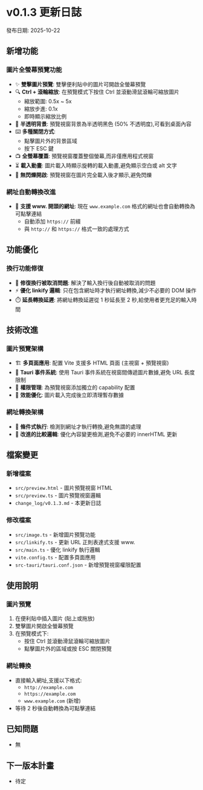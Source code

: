 # v0.1.3 更新日誌

發布日期: 2025-10-22

## 新增功能

### 圖片全螢幕預覽功能
- ✨ **雙擊圖片預覽**: 雙擊便利貼中的圖片可開啟全螢幕預覽
- 🔍 **Ctrl + 滾輪縮放**: 在預覽模式下按住 Ctrl 並滾動滑鼠滾輪可縮放圖片
  - 縮放範圍: 0.5x ~ 5x
  - 縮放步進: 0.1x
  - 即時顯示縮放比例
- 🎨 **半透明背景**: 預覽視窗背景為半透明黑色 (50% 不透明度),可看到桌面內容
- ⌨️ **多種關閉方式**:
  - 點擊圖片外的背景區域
  - 按下 ESC 鍵
- 📺 **全螢幕覆蓋**: 預覽視窗覆蓋整個螢幕,而非僅應用程式視窗
- ⏳ **載入動畫**: 圖片載入時顯示旋轉的載入動畫,避免顯示空白或 alt 文字
- 🚀 **無閃爍開啟**: 預覽視窗在圖片完全載入後才顯示,避免閃爍

### 網址自動轉換改進
- 🔗 **支援 www. 開頭的網址**: 現在 `www.example.com` 格式的網址也會自動轉換為可點擊連結
  - 自動添加 `https://` 前綴
  - 與 `http://` 和 `https://` 格式一致的處理方式

## 功能優化

### 換行功能修復
- 🐛 **修復換行被取消問題**: 解決了輸入換行後自動被取消的問題
- ⚡ **優化 linkify 邏輯**: 只在包含網址時才執行網址轉換,減少不必要的 DOM 操作
- ⏱️ **延長轉換延遲**: 將網址轉換延遲從 1 秒延長至 2 秒,給使用者更充足的輸入時間

## 技術改進

### 圖片預覽架構
- 🏗️ **多頁面應用**: 配置 Vite 支援多 HTML 頁面 (主視窗 + 預覽視窗)
- 📡 **Tauri 事件系統**: 使用 Tauri 事件系統在視窗間傳遞圖片數據,避免 URL 長度限制
- 🔐 **權限管理**: 為預覽視窗添加獨立的 capability 配置
- 💾 **效能優化**: 圖片載入完成後立即清理暫存數據

### 網址轉換架構
- 🎯 **條件式執行**: 檢測到網址才執行轉換,避免無謂的處理
- 🔄 **改進的比較邏輯**: 優化內容變更檢測,避免不必要的 innerHTML 更新

## 檔案變更

### 新增檔案
- `src/preview.html` - 圖片預覽視窗 HTML
- `src/preview.ts` - 圖片預覽視窗邏輯
- `change_log/v0.1.3.md` - 本更新日誌

### 修改檔案
- `src/image.ts` - 新增圖片預覽功能
- `src/linkify.ts` - 更新 URL 正則表達式支援 www.
- `src/main.ts` - 優化 linkify 執行邏輯
- `vite.config.ts` - 配置多頁面應用
- `src-tauri/tauri.conf.json` - 新增預覽視窗權限配置

## 使用說明

### 圖片預覽
1. 在便利貼中插入圖片 (貼上或拖放)
2. 雙擊圖片開啟全螢幕預覽
3. 在預覽模式下:
   - 按住 Ctrl 並滾動滑鼠滾輪可縮放圖片
   - 點擊圖片外的區域或按 ESC 關閉預覽

### 網址轉換
- 直接輸入網址,支援以下格式:
  - `http://example.com`
  - `https://example.com`
  - `www.example.com` (新增)
- 等待 2 秒後自動轉換為可點擊連結

## 已知問題
- 無

## 下一版本計畫
- 待定
